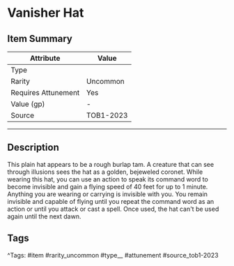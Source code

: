 # Vanisher Hat

## Item Summary

| Attribute            | Value                        |
|----------------------|------------------------------|
| Type                 |   |
| Rarity               | Uncommon             |
| Requires Attunement  | Yes                |
| Value (gp)           | -    |
| Source               | TOB1-2023 |

---

## Description

This plain hat appears to be a rough burlap tam. A creature that can see through illusions sees the hat as a golden, bejeweled coronet. While wearing this hat, you can use an action to speak its command word to become invisible and gain a flying speed of 40 feet for up to 1 minute. Anything you are wearing or carrying is invisible with you. You remain invisible and capable of flying until you repeat the command word as an action or until you attack or cast a spell. Once used, the hat can't be used again until the next dawn.

## Tags

^Tags: #item #rarity_uncommon #type__ #attunement #source_tob1-2023